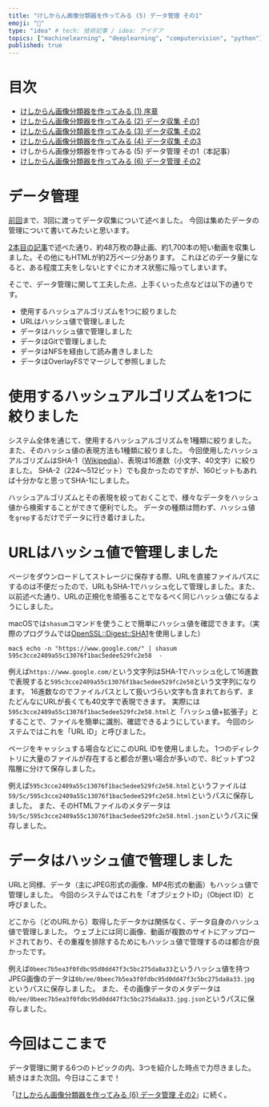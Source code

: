 ```yaml
---
title: "けしからん画像分類器を作ってみる (5) データ管理 その1"
emoji: "👙"
type: "idea" # tech: 技術記事 / idea: アイデア
topics: ["machinelearning", "deeplearning", "computervision", "python"]
published: true
---
```


# 目次

* [けしからん画像分類器を作ってみる (1) 序章](202102-pornography-classifier-1)
* [けしからん画像分類器を作ってみる (2) データ収集 その1](202102-pornography-classifier-2)
* [けしからん画像分類器を作ってみる (3) データ収集 その2](202102-pornography-classifier-3)
* [けしからん画像分類器を作ってみる (4) データ収集 その3](202103-pornography-classifier-4)
* けしからん画像分類器を作ってみる (5) データ管理 その1（本記事）
* [けしからん画像分類器を作ってみる (6) データ管理 その2](202103-pornography-classifier-6)

# データ管理

[前回](202103-pornography-classifier-4)まで、3回に渡ってデータ収集について述べました。
今回は集めたデータの管理について書いてみたいと思います。

[2本目の記事](202102-pornography-classifier-2)で述べた通り、約48万枚の静止画、約1,700本の短い動画を収集しました。その他にもHTMLが約2万ページ分あります。
これほどのデータ量になると、ある程度工夫をしないとすぐにカオス状態に陥ってしまいます。

そこで、データ管理に関して工夫した点、上手くいった点などは以下の通りです。

* 使用するハッシュアルゴリズムを1つに絞りました
* URLはハッシュ値で管理しました
* データはハッシュ値で管理しました
* データはGitで管理しました
* データはNFSを経由して読み書きしました
* データはOverlayFSでマージして参照しました

# 使用するハッシュアルゴリズムを1つに絞りました

システム全体を通じて、使用するハッシュアルゴリズムを1種類に絞りました。また、そのハッシュ値の表現方法も1種類に絞りました。
今回使用したハッシュアルゴリズムはSHA-1（[Wikipedia](https://ja.wikipedia.org/wiki/SHA-1)）、表現は16進数（小文字、40文字）に絞りました。
SHA-2（224〜512ビット）でも良かったのですが、160ビットもあれば十分かなと思ってSHA-1にしました。

ハッシュアルゴリズムとその表現を絞っておくことで、様々なデータをハッシュ値から検索することができて便利でした。
データの種類は問わず、ハッシュ値を`grep`するだけでデータに行き着けました。

# URLはハッシュ値で管理しました

ページをダウンロードしてストレージに保存する際、URLを直接ファイルパスにするのは不便だったので、URLもSHA-1でハッシュ化して管理しました。また、以前述べた通り、URLの正規化を頑張ることでなるべく同じハッシュ値になるようにしました。

macOSでは`shasum`コマンドを使うことで簡単にハッシュ値を確認できます。（実際のプログラムでは[OpenSSL::Digest::SHA1](https://docs.ruby-lang.org/ja/latest/class/OpenSSL=3a=3aDigest=3a=3aSHA1.html)を使用しました）

```
mac$ echo -n "https://www.google.com/" | shasum
595c3cce2409a55c13076f1bac5edee529fc2e58  -
```

例えば`https://www.google.com/`という文字列はSHA-1でハッシュ化して16進数で表現すると`595c3cce2409a55c13076f1bac5edee529fc2e58`という文字列になります。
16進数なのでファイルパスとして扱いづらい文字も含まれておらず、またどんなにURLが長くても40文字で表現できます。
実際には`595c3cce2409a55c13076f1bac5edee529fc2e58.html`と「ハッシュ値+拡張子」とすることで、ファイルを簡単に識別、確認できるようにしています。
今回のシステムではこれを「URL ID」と呼びました。

ページをキャッシュする場合などにこのURL IDを使用しました。
1つのディレクトリに大量のファイルが存在すると都合が悪い場合が多いので、8ビットずつ2階層に分けて保存しました。

例えば`595c3cce2409a55c13076f1bac5edee529fc2e58.html`というファイルは`59/5c/595c3cce2409a55c13076f1bac5edee529fc2e58.html`というパスに保存しました。
また、そのHTMLファイルのメタデータは`59/5c/595c3cce2409a55c13076f1bac5edee529fc2e58.html.json`というパスに保存しました。

# データはハッシュ値で管理しました

URLと同様、データ（主にJPEG形式の画像、MP4形式の動画）もハッシュ値で管理しました。
今回のシステムではこれを「オブジェクトID」（Object ID）と呼びました。

どこから（どのURLから）取得したデータかは関係なく、データ自身のハッシュ値で管理しました。
ウェブ上には同じ画像、動画が複数のサイトにアップロードされており、その重複を排除するためにもハッシュ値で管理するのは都合が良かったです。

例えば`0beec7b5ea3f0fdbc95d0dd47f3c5bc275da8a33`というハッシュ値を持つJPEG画像のデータは`0b/ee/0beec7b5ea3f0fdbc95d0dd47f3c5bc275da8a33.jpg`というパスに保存しました。
また、その画像データのメタデータは`0b/ee/0beec7b5ea3f0fdbc95d0dd47f3c5bc275da8a33.jpg.json`というパスに保存しました。

# 今回はここまで

データ管理に関する6つのトピックの内、3つを紹介した時点で力尽きました。
続きはまた次回。今日はここまで！

「[けしからん画像分類器を作ってみる (6) データ管理 その2](202103-pornography-classifier-6)」に続く。
